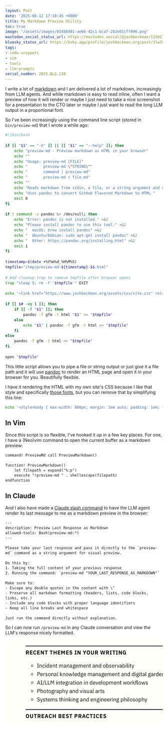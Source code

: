 ```yaml
---
layout: Post
date: '2025-08-12 17:18:45 +0000'
title: My Markdown Preview Utility
toc: true
image: "/assets/images/83488d01-ae66-42c1-bcaf-2b2e01cff096.png"
mastodon_social_status_url: https://mastodon.social/@joshbeckman/115017020104107179
bluesky_status_url: https://bsky.app/profile/joshbeckman.org/post/3lw7u7g6kqm2e
tags:
- code-snippets
- vim
- tools
- llm-prompts
serial_number: 2025.BLG.130
---
```

I write a lot of [markdown](https://www.markdownguide.org/) and I am delivered a lot of markdown, increasingly from LLM agents. And while markdown is easy to read inline, often I want a preview of how it will render or maybe I just need to take a nice screenshot for a presentation to the CTO later or maybe I just want to read the long LLM output in a proportional font.

So I've been increasingly using the command line script (stored in `bin/preview-md`) that I wrote a while ago:

```sh
#!/bin/bash

if [[ "$1" == "-h" ]] || [[ "$1" == "--help" ]]; then
    echo "preview-md - Preview markdown as HTML in your browser"
    echo ""
    echo "Usage: preview-md [FILE]"
    echo "       preview-md \"STRING\""
    echo "       command | preview-md"
    echo "       preview-md < file.md"
    echo ""
    echo "Reads markdown from stdin, a file, or a string argument and opens it as HTML in your browser."
    echo "Uses pandoc to convert GitHub Flavored Markdown to HTML."
    exit 0
fi

if ! command -v pandoc &> /dev/null; then
    echo "Error: pandoc is not installed." >&2
    echo "Please install pandoc to use this tool:" >&2
    echo "  macOS: brew install pandoc" >&2
    echo "  Ubuntu/Debian: sudo apt-get install pandoc" >&2
    echo "  Other: https://pandoc.org/installing.html" >&2
    exit 1
fi

timestamp=$(date +%Y%m%d_%H%M%S)
tmpfile="/tmp/preview-md-${timestamp}-$$.html"

# Add cleanup trap to remove tmpfile after browser opens
trap "sleep 5; rm -f '$tmpfile'" EXIT

echo '<link href="https://www.joshbeckman.org/assets/css/site.css" rel="stylesheet"><style>body { max-width: 800px; margin: 1em auto; padding: 1em; font-family: "IBM Plex Sans", sans-serif; }</style>' > "$tmpfile"

if [[ $# -eq 1 ]]; then
    if [[ -f "$1" ]]; then
        pandoc -f gfm -t html "$1" >> "$tmpfile"
    else
        echo "$1" | pandoc -f gfm -t html >> "$tmpfile"
    fi
else
    pandoc -f gfm -t html >> "$tmpfile"
fi

open "$tmpfile"
```

This little script allows you to pipe a file or string output or just give it a file path and it will use [pandoc](https://pandoc.org/) to render an HTML page and open it in your browser for you. Beautifully flexible.

I have it rendering the HTML with my own site's CSS because I like that style and specifically [those fonts](https://www.joshbeckman.org/blog/my-favorite-fonts), but you can remove that by simplifying this line:

```sh
echo '<style>body { max-width: 800px; margin: 1em auto; padding: 1em; font-family: sans-serif; }</style>' > "$tmpfile"
```

## In Vim

Since this script is so flexible, I've hooked it up in a few key places. For one, I have a (Neo)vim command to open the current buffer as a markdown preview:

```vim
command! PreviewMd call PreviewMarkdown()

function! PreviewMarkdown()
    let filepath = expand("%:p")
    execute "!preview-md " . shellescape(filepath)
endfunction
```

## In Claude

And I also have made a [Claude slash command](https://docs.anthropic.com/en/docs/claude-code/slash-commands) to have the LLM agent render its last message to me as a markdown preview in the browser:

```
---
description: Preview Last Response as Markdown
allowed-tools: Bash(preview-md:*)
---

Please take your last response and pass it directly to the `preview-md` command as a string argument for visual preview.

Do this by:
1. Taking the full content of your previous response
2. Running the command: `preview-md "YOUR_LAST_RESPONSE_AS_MARKDOWN"`

Make sure to:
- Escape any double quotes in the content with \"
- Preserve all markdown formatting (headers, lists, code blocks, links, etc.)
- Include any code blocks with proper language identifiers
- Keep all line breaks and whitespace

Just run the command directly without explanation.
```

So I can now run `/preview-md` in any Claude conversation and view the LLM's response nicely formatted.

<img width="520" height="271" alt="Example rendered LLM response" src="/assets/images/83488d01-ae66-42c1-bcaf-2b2e01cff096.png" />
